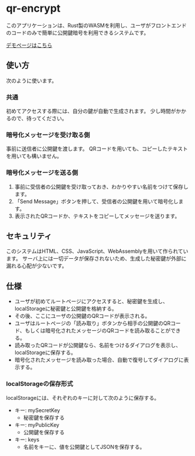 # qr-encrypt

このアプリケーションは、Rust製のWASMを利用し、ユーザがフロントエンドのコードのみで簡単に公開鍵暗号を利用できるシステムです。

[デモページはこちら](https://qrenc.cordx.cx)

## 使い方

次のように使います。

### 共通

初めてアクセスする際には、自分の鍵が自動で生成されます。
少し時間がかかるので、待ってください。

### 暗号化メッセージを受け取る側

事前に送信者に公開鍵を渡します。
QRコードを用いても、コピーしたテキストを用いても構いません。

### 暗号化メッセージを送る側

1. 事前に受信者の公開鍵を受け取っておき、わかりやすい名前をつけて保存します。
2. 「Send Message」ボタンを押して、受信者の公開鍵を用いて暗号化します。
3. 表示されたQRコードか、テキストをコピーしてメッセージを送ります。

## セキュリティ

このシステムはHTML、CSS、JavaScript、WebAssemblyを用いて作られています。
サーバ上には一切データが保存されないため、生成した秘密鍵が外部に漏れる心配が少ないです。

## 仕様

- ユーザが初めてルートページにアクセスすると、秘密鍵を生成し、localStorageに秘密鍵と公開鍵を格納する。
- その後、ここにユーザの公開鍵のQRコードが表示される。
- ユーザはルートページの「読み取り」ボタンから相手の公開鍵のQRコード、もしくは暗号化されたメッセージのQRコードを読み取ることができる。
- 読み取ったQRコードが公開鍵なら、名前をつけるダイアログを表示し、localStorageに保存する。
- 暗号化されたメッセージを読み取った場合、自動で復号してダイアログに表示する。

### localStorageの保存形式

localStorageには、それぞれのキーに対して次のように保存する。

- キー: mySecretKey
  - 秘密鍵を保存する
- キー: myPublicKey
  - 公開鍵を保存する
- キー: keys
  - 名前をキーに、値を公開鍵としてJSONを保存する。
